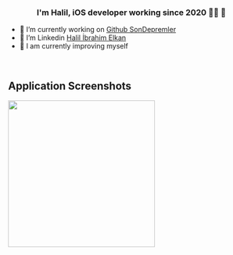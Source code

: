 

<div align="center">
</div>  
  
### **<div align="center">I'm Halil, iOS developer working since 2020 👨‍💻 🚀</div>**  
  

- 🔭 I’m currently working on [Github SonDepremler](https://github.com/halilelkan/SonDepremler) 
- 👾 I’m Linkedin [Halil İbrahim Elkan](https://www.linkedin.com/in/halil-ibrahim-elkan-194876143/) 
- 🌱 I am currently improving myself  



  



<br/>  


## Application Screenshots 
  

<img src="https://lh6.googleusercontent.com/-NAtSMjRZboOnX7VeIQcYiEpnWfptDbrf6FPIJi0oyLpWTFcmqwmB_uXC8UCqxXCdJgiYzgPsySi3EnXy_Fa1GuTZ636l3sRLRVoMcscKe3Ukogoej1NHDWoDKr__uqLUOnYg0ORrBupSiEF5lPNOZi3Lw7QIw" align="left" height="300" width=“150” /> 

<br/> 


 
